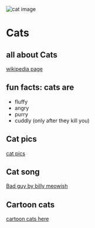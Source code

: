 ![cat image]()
# Cats
## all about Cats
[wikipedia page](https://en.wikipedia.org/wiki/Cat)

## fun facts: cats are
- fluffy
- angry
- purry
- cuddly (only after they kill you)

## Cat pics
  [cat pics](https://www.istockphoto.com/photos/cute-cat)

## Cat song
  [Bad guy by billy meowish](https://www.youtube.com/watch?v=P51bzBBnHU0)

## Cartoon cats
  [cartoon cats here](https://www.gettyimages.com/photos/cute-cat-cartoon)
